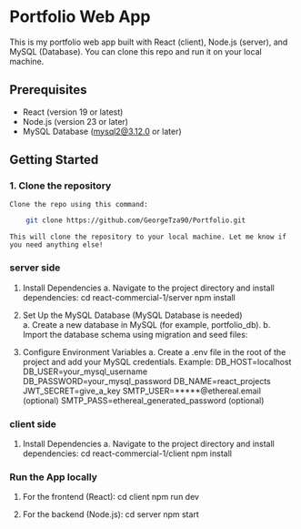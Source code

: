 # Portfolio Web App

This is my portfolio web app built with React (client), Node.js (server), and MySQL (Database). 
You can clone this repo and run it on your local machine.

## Prerequisites
- React (version 19 or latest)
- Node.js (version 23 or later)
- MySQL Database (mysql2@3.12.0 or later)

## Getting Started

### 1. Clone the repository
    Clone the repo using this command:
```bash
    git clone https://github.com/GeorgeTza90/Portfolio.git
```
    This will clone the repository to your local machine. Let me know if you need anything else! 

### server side
1. Install Dependencies
    a. Navigate to the project directory and install dependencies:
        cd react-commercial-1/server
        npm install

2. Set Up the MySQL Database (MySQL Database is needed)        
    a. Create a new database in MySQL (for example, portfolio_db).
    b. Import the database schema using migration and seed files:

3. Configure Environment Variables
    a. Create a .env file in the root of the project and add your MySQL credentials. 
    Example: 
        DB_HOST=localhost
        DB_USER=your_mysql_username
        DB_PASSWORD=your_mysql_password
        DB_NAME=react_projects
        JWT_SECRET=give_a_key
        SMTP_USER=*****@ethereal.email (optional)
        SMTP_PASS=ethereal_generated_password (optional)

### client side
1. Install Dependencies
    a. Navigate to the project directory and install dependencies:
        cd react-commercial-1/client
        npm install

### Run the App locally
1. For the frontend (React):
    cd client
    npm run dev

2. For the backend (Node.js):
    cd server
    npm start


